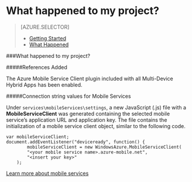 <properties 
	pageTitle="" 
	description="Describes what happened to your Azure Mobile Service project in Cordova" 
	services="mobile-services" 
	documentationCenter="" 
	authors="patshea123" 
	manager="douge" 
	editor=""/>

<tags 
	ms.service="mobile-services" 
	ms.workload="mobile" 
	ms.tgt_pltfrm="NA" 
	ms.devlang="multiple" 
	ms.topic="article" 
	ms.date="05/06/2015" 
	ms.author="patshea123"/>

# What happened to my project?

> [AZURE.SELECTOR]
> - [Getting Started](vs-mobile-services-cordova-getting-started.md)
> - [What Happened](vs-mobile-services-cordova-what-happened.md)

###What happened to my project?</span>

#####References Added

The Azure Mobile Service Client plugin included with all Multi-Device Hybrid Apps has been enabled.
  
#####Connection string values for Mobile Services

Under `services\mobileServices\settings`, a new JavaScript (.js) file with a **MobileServiceClient** was generated containing the selected mobile service’s application URL and application key. The file contains the initialization of a mobile service client object, similar to the following code.

	var mobileServiceClient;
	document.addEventListener("deviceready", function() {
            mobileServiceClient = new WindowsAzure.MobileServiceClient(
	        "<your mobile service name>.azure-mobile.net",
	        "<insert your key>"
	    );

[Learn more about mobile services](http://azure.microsoft.com/documentation/services/mobile-services/) 